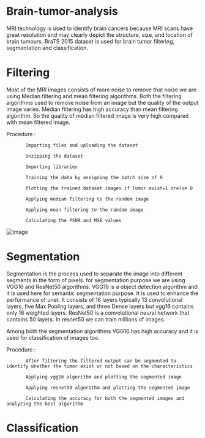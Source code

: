 # Brain-tumor-analysis
MRI technology is used to identify brain cancers because MRI scans have great resolution and may clearly depict the structure, size, and location of brain tumours. BraTS 2015 dataset is used for brain tumor filtering, segmentation and classification.
# Filtering
Most of the MRI images consists of more noise to remove that noise we are using Median filtering and mean filtering algorithms. Both the filtering algorithms used to remove noise from an image but the quality of the output image varies. Median filtering has high accuracy than mean filtering algorithm. So the quality of median filtered image is very high compared with mean filtered image.

Procedure :
           
           Importing files and uploading the dataset
           
           Unzipping the dataset
           
           Importing libraries
           
           Training the data by assigning the batch size of 9
           
           Plotting the trained dataset images if Tumor exist=1 orelse 0
           
           Applying median filtering to the random image
           
           Applying mean filtering to the random image
           
           Calculating the PSNR and MSE values

![image](https://user-images.githubusercontent.com/107994772/188938970-5bf7611c-ef7f-4206-86e4-efa23c693135.png)
# Segmentation
Segmentation is the process used to separate the image into different segments in the form of pixels. for segmentation purpose we are using VGG16 and ResNet50 algorithms. VGG16 is a object detection algorithm and it is used here for semantic segmentation purpose. It is used to enhance the performance of unet. It consists of 16 layers typically 13 convolutional layers, five Max Pooling layers, and three Dense layers but vgg16 contains only 16 weighted layers. ResNet50 is a convolutional neural network that contains 50 layers. In resnet50 we can train millions of images. 

Among both the segmentation algorithms VGG16 has high accuracy and it is used for classification of images too.

Procedure :
           
           After filtering the filtered output can be segmented to identify whether the tumor exist or not based on the characteristics
           
           Applying vgg16 algorithm and plotting the segmented image
           
           Applying resnet50 algorithm and plotting the segmented image
           
           Calculating the accuracy for both the segmented images and analyzing the best algorithm
           
# Classification

         
